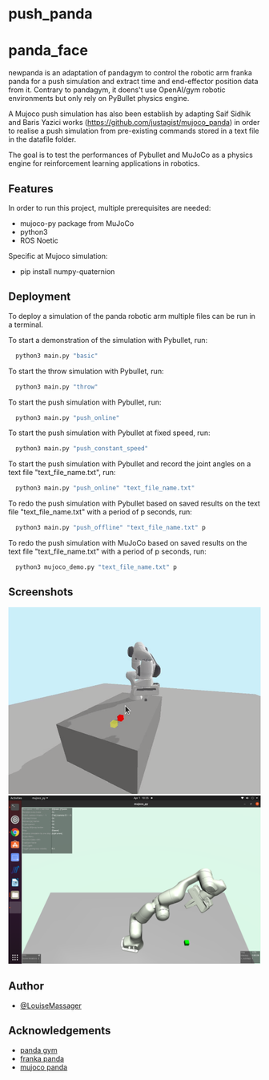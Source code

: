 # push_panda
# panda_face

newpanda is an adaptation of pandagym to
 control the robotic arm franka panda for a push simulation 
 and extract time and end-effector position data 
 from it. Contrary to pandagym, it doens't use OpenAI/gym 
 robotic environments but only rely on PyBullet physics engine.
 
 A Mujoco push simulation has also been establish by adapting Saif Sidhik and 
Baris Yazici works (https://github.com/justagist/mujoco_panda) in order to realise a push simulation from pre-existing commands stored in a text file in the datafile folder.
 
 The goal is to test the performances of Pybullet 
 and MuJoCo as a physics engine for reinforcement learning 
 applications in robotics.
 
 

## Features

In order to run this project, multiple prerequisites are needed:
- mujoco-py package from MuJoCo
- python3
- ROS Noetic

Specific at Mujoco simulation:
- pip install numpy-quaternion


## Deployment

To deploy a simulation of the panda robotic arm multiple files
can be run in a terminal.

To start a demonstration of the simulation with Pybullet, run:
```bash
  python3 main.py "basic"
```

To start the throw simulation with Pybullet, run:
```bash
  python3 main.py "throw"
```

To start the push simulation with Pybullet, run:
```bash
  python3 main.py "push_online"
```
To start the push simulation with Pybullet at fixed speed, run:
```bash
  python3 main.py "push_constant_speed"
```

To start the push simulation with Pybullet and record the joint angles on a text file "text_file_name.txt", run:
```bash
  python3 main.py "push_online" "text_file_name.txt"
```

To redo the push simulation with Pybullet based on saved results on the text file "text_file_name.txt" with a period of p seconds, run:
```bash
  python3 main.py "push_offline" "text_file_name.txt" p
```

To redo the push simulation with MuJoCo based on saved results on the text file "text_file_name.txt" with a period of p seconds, run:
```bash
  python3 mujoco_demo.py "text_file_name.txt" p
```

## Screenshots

<img src="simulation_pictures/pybullet_demo.png" width=1000>
<img src="simulation_pictures/mujoco_demo.png" width=1000>


## Author

- [@LouiseMassager](https://github.com/LouiseMassager)



## Acknowledgements

 - [panda gym](https://github.com/qgallouedec/panda-gym)
 - [franka panda](https://github.com/vikashplus/franka_sim)
 - [mujoco panda](https://github.com/justagist/mujoco_panda)

